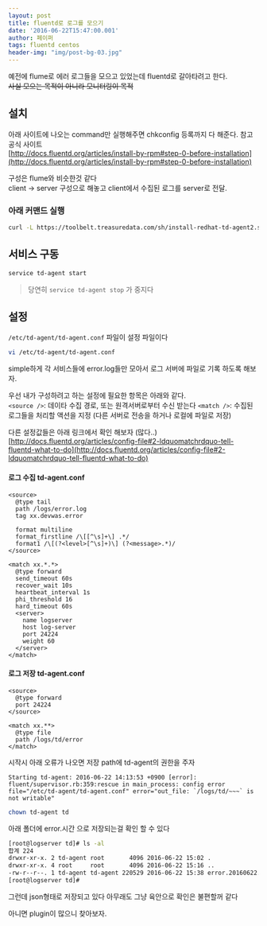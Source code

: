 ```yaml
---
layout: post
title: fluentd로 로그를 모으기   
date: '2016-06-22T15:47:00.001'
author: 페이퍼
tags: fluentd centos
header-img: "img/post-bg-03.jpg"
---
```


예전에 flume로 에러 로그들을 모으고 있었는데 fluentd로 갈아타려고 한다.    
~~사실 모으는 목적이 아니라 모니터링이 목적~~

## 설치
아래 사이트에 나오는 command만 실행해주면 chkconfig 등록까지 다 해준다.
참고 공식 사이트  
[http://docs.fluentd.org/articles/install-by-rpm#step-0-before-installation](http://docs.fluentd.org/articles/install-by-rpm#step-0-before-installation)

구성은 flume와 비슷한것 같다  
client -> server 구성으로 해놓고 client에서 수집된 로그를 server로 전달.

### 아래 커맨드 실행
```bash
curl -L https://toolbelt.treasuredata.com/sh/install-redhat-td-agent2.sh | sh
```

## 서비스 구동
```bash
service td-agent start
```
> 당연히 `service td-agent stop` 가 중지다 

## 설정
`/etc/td-agent/td-agent.conf` 파일이 설정 파일이다

```bash
vi /etc/td-agent/td-agent.conf
```

simple하게 각 서비스들에 error.log들만 모아서 로그 서버에 파일로 기록 하도록 해보자. 

우선 내가 구성하려고 하는 설정에 필요한 항목은 아래와 같다.    
`<source />`: 데이타 수집 경로, 또는 원격서버로부터 수신 받는다
`<match />`: 수집된 로그들을 처리할 액션을 지정 (다른 서버로 전송을 하거나 로컬에 파일로 저장)

다른 설정값들은 아래 링크에서 확인 해보자 (많다..)
[http://docs.fluentd.org/articles/config-file#2-ldquomatchrdquo-tell-fluentd-what-to-do](http://docs.fluentd.org/articles/config-file#2-ldquomatchrdquo-tell-fluentd-what-to-do)

#### 로그 수집 td-agent.conf
```
<source>
  @type tail
  path /logs/error.log
  tag xx.devwas.error

  format multiline
  format_firstline /\[[^\s]+\] .*/
  format1 /\[(?<level>[^\s]+)\] (?<message>.*)/
</source>

<match xx.*.*>
  @type forward
  send_timeout 60s
  recover_wait 10s
  heartbeat_interval 1s
  phi_threshold 16
  hard_timeout 60s
  <server>
    name logserver
    host log-server
    port 24224
    weight 60
  </server>
</match>
```

#### 로그 저장 td-agent.conf
```
<source>
  @type forward
  port 24224
</source>

<match xx.**>
  @type file
  path /logs/td/error
</match>
```

시작시 아래 오류가 나오면 저장 path에 td-agent의 권한을 주자
 
```
Starting td-agent: 2016-06-22 14:13:53 +0900 [error]: fluent/supervisor.rb:359:rescue in main_process: config error file="/etc/td-agent/td-agent.conf" error="out_file: `/logs/td/~~~` is not writable"
```

```bash
chown td-agent td
```

아래 폴더에 error.시간 으로 저장되는걸 확인 할 수 있다

```bash
[root@logserver td]# ls -al
합계 224
drwxr-xr-x. 2 td-agent root       4096 2016-06-22 15:02 .
drwxr-xr-x. 4 root     root       4096 2016-06-22 15:16 ..
-rw-r--r--. 1 td-agent td-agent 220529 2016-06-22 15:38 error.20160622.b535d7aec407e9135
[root@logserver td]#
```

그런데 json형태로 저장되고 있다 아무래도 그냥 육안으로 확인은 불편할꺼 같다

아니면 plugin이 많으니 찾아보자. 
